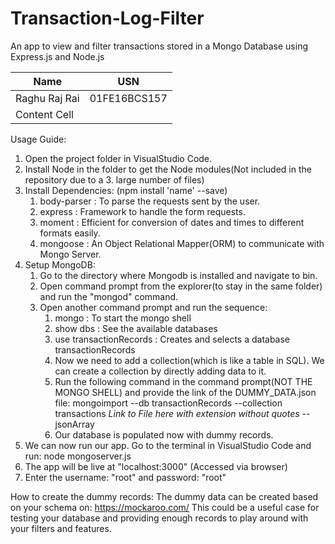 # Transaction-Log-Filter
An app to view and filter transactions stored in a Mongo Database using Express.js and Node.js

| Name  | USN |
| ------------- | ------------- |
| Raghu Raj Rai  | 01FE16BCS157  |
| Content Cell  |   |

Usage Guide:

1. Open the project folder in VisualStudio Code.
2. Install Node in the folder to get the Node modules(Not included in the repository due to a 3. large number of files)
4. Install Dependencies: (npm install 'name' --save)
      1. body-parser : To parse the requests sent by the user.
      2. express : Framework to handle the form requests.
      3. moment : Efficient for conversion of dates and times to different formats easily. 
      4. mongoose : An Object Relational Mapper(ORM) to communicate with Mongo Server. 
5. Setup MongoDB: 
      1. Go to the directory where Mongodb is installed and navigate to bin. 
      2. Open command prompt from the explorer(to stay in the same folder) and run the "mongod" command.
      3. Open another command prompt and run the sequence:
            1. mongo : To start the mongo shell
            2. show dbs : See the available databases
            3. use transactionRecords : Creates and selects a database transactionRecords
            4. Now we need to add a collection(which is like a table in SQL). We can create a collection by directly adding data to it. 
            5. Run the following command in the command prompt(NOT THE MONGO SHELL) and provide the link of the DUMMY_DATA.json file:
               mongoimport --db transactionRecords --collection transactions *Link to File here with extension without quotes* --jsonArray
            6. Our database is populated now with dummy records. 
6. We can now run our app. Go to the terminal in VisualStudio Code and run: node mongoserver.js
7. The app will be live at "localhost:3000" (Accessed via browser)
8. Enter the username: "root" and password: "root"


How to create the dummy records: 
The dummy data can be created based on your schema on: https://mockaroo.com/ 
This could be a useful case for testing your database and providing enough records to play around with your filters and features.
